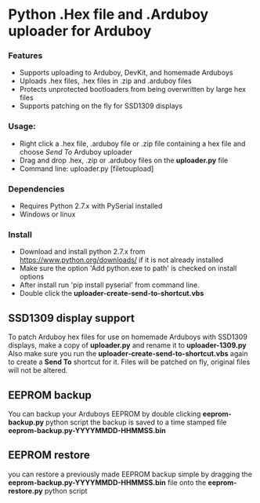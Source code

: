 # Python .Hex file and .Arduboy uploader for Arduboy

### Features

* Supports uploading to Arduboy, DevKit, and homemade Arduboys
* Uploads .hex files, .hex files in .zip and .arduboy files
* Protects unprotected bootloaders from being overwritten by large hex files
* Supports patching on the fly for SSD1309 displays

### Usage:

* Right click a .hex file, .arduboy file or .zip file containing a hex file
  and choose *Send To* Arduboy uploader
* Drag and drop .hex, .zip or .arduboy files on the **uploader.py** file
* Command line: uploader.py [filetoupload]

### Dependencies

* Requires Python 2.7.x with PySerial installed
* Windows or linux

### Install

* Download and install python 2.7.x from https://www.python.org/downloads/ if it is not already installed
* Make sure the option 'Add python.exe to path' is checked on install options
* After install run 'pip install pyserial' from command line.
* Double click the **uploader-create-send-to-shortcut.vbs**

## SSD1309 display support

To patch Arduboy hex files for use on homemade Arduboys with SSD1309 displays,
make a copy of **uploader.py** and rename it to **uploader-1309.py** Also make
sure you run the **uploader-create-send-to-shortcut.vbs** again to create a
**Send To** shortcut for it. Files will be patched on fly, original files will not be altered.

## EEPROM backup

You can backup your Arduboys EEPROM by double clicking **eeprom-backup.py**  python script
the backup is saved to a time stamped file **eeprom-backup.py-YYYYMMDD-HHMMSS.bin**

## EEPROM restore

you can restore a previously made EEPROM backup simple by dragging the **eeprom-backup.py-YYYYMMDD-HHMMSS.bin** file onto the **eeprom-restore.py** python script
